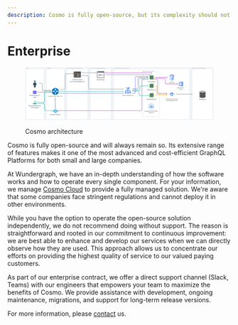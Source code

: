 ```yaml
---
description: Cosmo is fully open-source, but its complexity should not be underestimated.
---
```


# Enterprise

<figure><img src=".gitbook/assets/cosmo-architecture-final (1).png" alt=""><figcaption><p>Cosmo architecture</p></figcaption></figure>

Cosmo is fully open-source and will always remain so. Its extensive range of features makes it one of the most advanced and cost-efficient GraphQL Platforms for both small and large companies.

At Wundergraph, we have an in-depth understanding of how the software works and how to operate every single component. For your information, we manage [Cosmo Cloud](https://cosmo.wundergraph.com/) to provide a fully managed solution. We're aware that some companies face stringent regulations and cannot deploy it in other environments.

While you have the option to operate the open-source solution independently, we do not recommend doing without support. The reason is straightforward and rooted in our commitment to continuous improvement: we are best able to enhance and develop our services when we can directly observe how they are used. This approach allows us to concentrate our efforts on providing the highest quality of service to our valued paying customers.

As part of our enterprise contract, we offer a direct support channel (Slack, Teams) with our engineers that empowers your team to maximize the benefits of Cosmo. We provide assistance with development, ongoing maintenance, migrations, and support for long-term release versions.&#x20;

For more information, please [contact](https://wundergraph.com/contact/sales) us.
